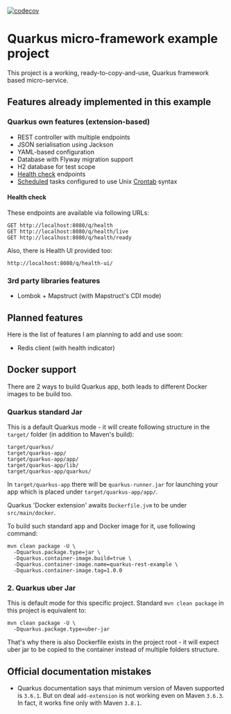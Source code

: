 [![codecov](https://img.shields.io/codecov/c/github/starichkovva/quarkus-rest-example?style=for-the-badge)](https://codecov.io/gh/starichkovva/quarkus-rest-example)

Quarkus micro-framework example project
=
This project is a working, ready-to-copy-and-use, Quarkus framework based micro-service.

## Features already implemented in this example

### Quarkus own features (extension-based)

- REST controller with multiple endpoints
- JSON serialisation using Jackson
- YAML-based configuration
- Database with Flyway migration support
- H2 database for test scope
- [Health check](https://quarkus.io/guides/smallrye-health) endpoints
- [Scheduled](https://quarkus.io/guides/scheduler-reference) tasks configured to use Unix [Crontab](https://crontab.guru/) syntax

#### Health check

These endpoints are available via following URLs:

```
GET http://localhost:8080/q/health
GET http://localhost:8080/q/health/live
GET http://localhost:8080/q/health/ready
```

Also, there is Health UI provided too:

```
http://localhost:8080/q/health-ui/
```

### 3rd party libraries features

- Lombok + Mapstruct (with Mapstruct's CDI mode)

## Planned features

Here is the list of features I am planning to add and use soon:

- Redis client (with health indicator)

## Docker support

There are 2 ways to build Quarkus app, both leads to different Docker images to be build too.

### Quarkus standard Jar

This is a default Quarkus mode - it will create following structure in the `target/` folder (in addition to Maven's build):

```
target/quarkus/
target/quarkus-app/
target/quarkus-app/app/
target/quarkus-app/lib/
target/quarkus-app/quarkus/
```

In `target/quarkus-app` there will be `quarkus-runner.jar` for launching your app which is placed under `target/quarkus-app/app/`.

Quarkus 'Docker extension' awaits `Dockerfile.jvm` to be under `src/main/docker`.

To build such standard app and Docker image for it, use following command:

```shell
mvn clean package -U \
  -Dquarkus.package.type=jar \
  -Dquarkus.container-image.build=true \
  -Dquarkus.container-image.name=quarkus-rest-example \
  -Dquarkus.container-image.tag=1.0.0
```

### 2. Quarkus uber Jar

This is default mode for this specific project. Standard `mvn clean package` in this project is equivalent to:

```shell
mvn clean package -U \
  -Dquarkus.package.type=uber-jar
```

That's why there is also Dockerfile exists in the project root - it will expect uber jar to be copied to the container instead of multiple folders structure.

## Official documentation mistakes

- Quarkus documentation says that minimum version of Maven supported is `3.6.1`. But on deal `add-extension` is not working even on Maven `3.6.3`. 
  In fact, it works fine only with Maven `3.8.1`.